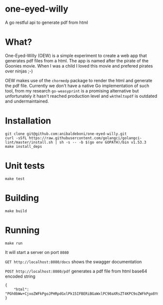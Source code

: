 # one-eyed-willy

A go restful api to generate pdf from html

# What?

One-Eyed-Willy (OEW) is a simple experiment to create a web app that generates pdf files from a html. The app is named after the pirate of the Goonies movie. When I was a child I loved this movie and prefered pirates over ninjas ;-)

OEW makes use of the `chormedp` package to render the html and generate the pdf file. Currently we don't have a native Go implementation of such tool, from my research `go-weasyprint` is a promising alternative but unfortunately it hasn't reached production level and `wkthmltopdf` is outdated and undermaintained.

# Installation

```
git clone git@github.com:anibaldeboni/one-eyed-willy.git
curl -sSfL https://raw.githubusercontent.com/golangci/golangci-lint/master/install.sh | sh -s -- -b $(go env GOPATH)/bin v1.53.3
make install_deps
```

# Unit tests

```
make test
```

# Building

```
make build
```

# Running

```
make run
```

It will start a server on port `8080`

`GET http://localhost:8080/docs` shows the swagger documentation

`POST http://localhost:8080/pdf` generates a pdf file from html base64 encoded string

```
{
    "html": "PGh0bWw+CjxoZWFkPgoJPHRpdGxlPk15IFBERiBGaWxlPC90aXRsZT4KPC9oZWFkPgo8Ym9keT4KCTxwPkhlbGxvIHRoZXJlISBJJ20gYSBwZGYgZmlsZSBnZW5lcmF0ZSBmcm9tIGEgaHRtbCB1c2luZyBnbyBhbmQgZ29wZGYgcGFja2FnZTwvcD4KPC9ib2R5Pgo8L2h0bWw+"
}
```
